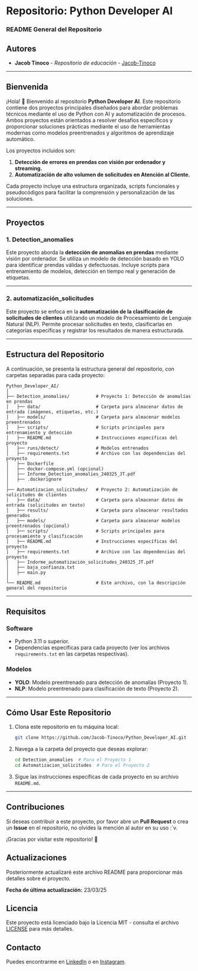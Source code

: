 # **Repositorio: Python Developer AI**

### **README General del Repositorio**

## **Autores**

- **Jacob Tinoco** - *Repositorio de educación* - [Jacob-Tinoco](https://github.com/Jacob-Tinoco)

---

## **Bienvenida**

¡Hola! 👋 Bienvenido al repositorio **Python Developer AI**. Este repositorio contiene dos proyectos principales diseñados para abordar problemas técnicos mediante el uso de Python con AI y automatización de procesos. Ambos proyectos están orientados a resolver desafíos específicos y proporcionar soluciones prácticas mediante el uso de herramientas modernas como modelos preentrenados y algoritmos de aprendizaje automático.

Los proyectos incluidos son:

1. **Detección de errores en prendas con visión por ordenador y streaming.**
2. **Automatización de alto volumen de solicitudes en Atención al Cliente.**

Cada proyecto incluye una estructura organizada, scripts funcionales y pseudocódigos para facilitar la comprensión y personalización de las soluciones.

---

## **Proyectos**

### **1. Detection_anomalies**
Este proyecto aborda la **detección de anomalías en prendas** mediante visión por ordenador. Se utiliza un modelo de detección basado en YOLO para identificar prendas válidas y defectuosas. Incluye scripts para entrenamiento de modelos, detección en tiempo real y generación de etiquetas.

---

### **2. automatización_solicitudes**
Este proyecto se enfoca en la **automatización de la clasificación de solicitudes de clientes** utilizando un modelo de Procesamiento de Lenguaje Natural (NLP). Permite procesar solicitudes en texto, clasificarlas en categorías específicas y registrar los resultados de manera estructurada.

---

## **Estructura del Repositorio**

A continuación, se presenta la estructura general del repositorio, con carpetas separadas para cada proyecto:

```
Python_Developer_AI/
│
├── Detection_anomalies/          # Proyecto 1: Detección de anomalías en prendas
│   ├── data/                     # Carpeta para almacenar datos de entrada (imágenes, etiquetas, etc.)
│   ├── models/                   # Carpeta para almacenar modelos preentrenados
│   ├── scripts/                  # Scripts principales para entrenamiento y detección
│   ├── README.md                 # Instrucciones específicas del proyecto
│   ├── runs/detect/              # Modelos entrenados
│   ├── requirements.txt          # Archivo con las dependencias del proyecto
│   ├── Dockerfile
│   ├── docker-compose.yml (opcional)
│   ├── Informe_Detection_anomalies_240325_JT.pdf
│   ├── .dockerignore
│
├── Automatizacion_solicitudes/   # Proyecto 2: Automatización de solicitudes de clientes
│   ├── data/                     # Carpeta para almacenar datos de entrada (solicitudes en texto)
│   ├── results/                  # Carpeta para almacenar resultados generados
│   ├── models/                   # Carpeta para almacenar modelos preentrenados (opcional)
│   ├── scripts/                  # Scripts principales para procesamiento y clasificación
│   ├── README.md                 # Instrucciones específicas del proyecto
│   ├── requirements.txt          # Archivo con las dependencias del proyecto
│   ├── Indorme_automatización_solicitudes_240325_JT.pdf
│   ├── baja_confianza.txt
│   ├── main.py
│
└── README.md                     # Este archivo, con la descripción general del repositorio
```

---

## **Requisitos**

### **Software**
- Python 3.11 o superior.
- Dependencias específicas para cada proyecto (ver los archivos `requirements.txt` en las carpetas respectivas).

### **Modelos**
- **YOLO**: Modelo preentrenado para detección de anomalías (Proyecto 1).
- **NLP**: Modelo preentrenado para clasificación de texto (Proyecto 2).

---

## **Cómo Usar Este Repositorio**

1. Clona este repositorio en tu máquina local:
   ```bash
   git clone https://github.com/Jacob-Tinoco/Python_Developer_AI.git
   ```
2. Navega a la carpeta del proyecto que deseas explorar:
   ```bash
   cd Detection_anomalies  # Para el Proyecto 1
   cd Automatizacion_solicitudes  # Para el Proyecto 2
   ```
3. Sigue las instrucciones específicas de cada proyecto en su archivo `README.md`.

---

## **Contribuciones**
Si deseas contribuir a este proyecto, por favor abre un **Pull Request** o crea un **Issue** en el repositorio, no olvides la mención al autor en su uso :´v.


¡Gracias por visitar este repositorio! 🎉

## Actualizaciones
Posteriormente actualizaré este archivo README para proporcionar más detalles sobre el proyecto.

**Fecha de última actualización:** 23/03/25

## Licencia
Este proyecto está licenciado bajo la Licencia MIT - consulta el archivo [LICENSE](LICENSE) para más detalles.

## Contacto
Puedes encontrarme en [LinkedIn](https://www.linkedin.com/in/jacob-t-329675258/) o en [Instagram](https://www.instagram.com/jknc.0/).

